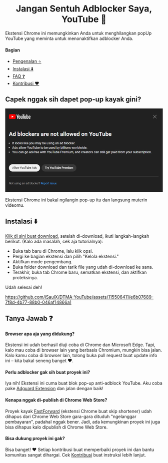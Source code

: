 <h1 align='center'>Jangan Sentuh Adblocker Saya, YouTube 🚫</h1>

Ekstensi Chrome ini memungkinkan Anda untuk menghilangkan popUp YouTube yang meminta untuk menonaktifkan adblocker Anda.

#### Bagian
- [Pengenalan ⭐](https://github.com/iSaulX/DTMA-YouTube#capek-nggak-sih-dapet-pop-up-kayak-gini-)
- [Instalasi ⬇️](https://github.com/iSaulX/DTMA-YouTube#instalasi-)
- [FAQ ❓](https://github.com/iSaulX/DTMA-YouTube/edit/main/README.md#tanya-jawab-)
- [Kontribusi ❤️](https://github.com/iSaulX/DTMA-YouTube/edit/main/README.md#mau-bantu-tingkatkan-proyek-ini-)

<h2>Capek nggak sih dapet pop-up kayak gini?</h2>
<img src='/images/popUp.png'>

Ekstensi Chrome ini bakal ngilangin pop-up itu dan langsung muterin videomu.

<h2>Instalasi ⬇️</h2>

[Klik di sini buat download](https://github.com/iSaulX/DTMA-YouTube/releases/download/v1.2/source.v1.2.zip), setelah di-download, ikuti langkah-langkah berikut. (Kalo ada masalah, cek aja tutorialnya):

- Buka tab baru di Chrome, lalu klik opsi.
- Pergi ke bagian ekstensi dan pilih "Kelola ekstensi."
- Aktifkan mode pengembang.
- Buka folder download dan tarik file yang udah di-download ke sana.
- Terakhir, buka tab Chrome baru, sematkan ekstensi, dan aktifkan proteksinya.

Udah selesai deh!

https://github.com/iSaulX/DTMA-YouTube/assets/115506411/e6b07689-7f8d-4b77-88b0-046af14866a1

## Tanya Jawab ❓

#### Browser apa aja yang didukung?

Ekstensi ini udah berhasil diuji coba di Chrome dan Microsoft Edge. Tapi, kalo mau coba di browser lain yang berbasis Chromium, mungkin bisa jalan. Kalo kamu coba di browser lain, tolong buka pull request buat update info ini – kita bakal seneng banget ❤️.

#### Perlu adblocker gak sih buat proyek ini?

Iya nih! Ekstensi ini cuma buat blok pop-up anti-adblock YouTube. Aku coba pake [Adguard Extension](https://adguard.com/es/welcome.html) dan jalan dengan baik!

#### Kenapa nggak di-publish di Chrome Web Store?

Proyek kayak [FastForward](https://github.com/FastForwardTeam/FastForward) (ekstensi Chrome buat skip shortener) udah dihapus dari Chrome Web Store gara-gara dituduh "ngelanggar pembayaran", padahal nggak bener. Jadi, ada kemungkinan proyek ini juga bisa dihapus kalo dipublish di Chrome Web Store.

#### Bisa dukung proyek ini gak?

Bisa banget! ❤️ Setiap kontribusi buat memperbaiki proyek ini dan bantu komunitas sangat dihargai. Cek [Kontribusi](https://github.com/iSaulX/DTMA-YouTube/blob/main/CONTRIBUTING.md) buat instruksi lebih lanjut.
